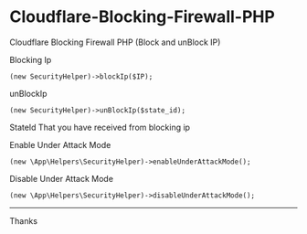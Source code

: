 # Cloudflare-Blocking-Firewall-PHP
Cloudflare Blocking Firewall PHP (Block and unBlock IP)

Blocking Ip

`
(new SecurityHelper)->blockIp($IP);
`

unBlockIp

`
(new SecurityHelper)->unBlockIp($state_id);
`

StateId That you have received from blocking ip

Enable Under Attack Mode

`(new \App\Helpers\SecurityHelper)->enableUnderAttackMode();`

Disable Under Attack Mode

`(new \App\Helpers\SecurityHelper)->disableUnderAttackMode();`

---------
Thanks

